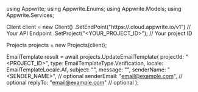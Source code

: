 using Appwrite;
using Appwrite.Enums;
using Appwrite.Models;
using Appwrite.Services;

Client client = new Client()
    .SetEndPoint("https://<REGION>.cloud.appwrite.io/v1") // Your API Endpoint
    .SetProject("<YOUR_PROJECT_ID>"); // Your project ID

Projects projects = new Projects(client);

EmailTemplate result = await projects.UpdateEmailTemplate(
    projectId: "<PROJECT_ID>",
    type: EmailTemplateType.Verification,
    locale: EmailTemplateLocale.Af,
    subject: "<SUBJECT>",
    message: "<MESSAGE>",
    senderName: "<SENDER_NAME>", // optional
    senderEmail: "email@example.com", // optional
    replyTo: "email@example.com" // optional
);